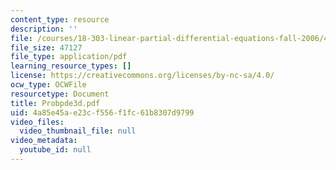 ```yaml
---
content_type: resource
description: ''
file: /courses/18-303-linear-partial-differential-equations-fall-2006/4a85e45ae23cf556f1fc61b8307d9799_Probpde3d.pdf
file_size: 47127
file_type: application/pdf
learning_resource_types: []
license: https://creativecommons.org/licenses/by-nc-sa/4.0/
ocw_type: OCWFile
resourcetype: Document
title: Probpde3d.pdf
uid: 4a85e45a-e23c-f556-f1fc-61b8307d9799
video_files:
  video_thumbnail_file: null
video_metadata:
  youtube_id: null
---
```

